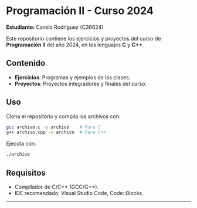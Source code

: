 # Programación II - Curso 2024

**Estudiante:** Camila Rodríguez (C36624)

Este repositorio contiene los ejercicios y proyectos del curso de **Programación II** del año 2024, en los lenguajes **C** y **C++**.

## Contenido

- **Ejercicios**: Programas y ejemplos de las clases.
- **Proyectos**: Proyectos integradores y finales del curso.

## Uso

Clona el repositorio y compila los archivos con:

```bash
gcc archivo.c -o archivo    # Para C
g++ archivo.cpp -o archivo  # Para C++
```

Ejecuta con:

```bash
./archivo
```

## Requisitos

- Compilador de C/C++ (GCC/G++).
- IDE recomendado: Visual Studio Code, Code::Blocks.

---